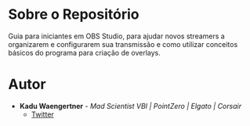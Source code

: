 # Sobre o Repositório

Guia para iniciantes em OBS Studio, para ajudar novos streamers a organizarem e configurarem sua transmissão e como utilizar conceitos básicos do programa para criação de overlays.

# Autor

- **Kadu Waengertner** - _Mad Scientist VBI | PointZero | Elgato | Corsair_
  - [Twitter](https://twitter.com/kaduwaengertner)
